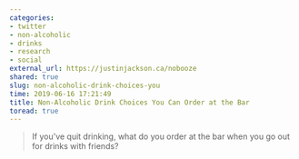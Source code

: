 ```yaml
---
categories:
- twitter
- non-alcoholic
- drinks
- research
- social
external_url: https://justinjackson.ca/nobooze
shared: true
slug: non-alcoholic-drink-choices-you
time: 2019-06-16 17:21:49
title: Non-Alcoholic Drink Choices You Can Order at the Bar
toread: true
---
```


> If you've quit drinking, what do you order at the bar when you go out for drinks with friends?